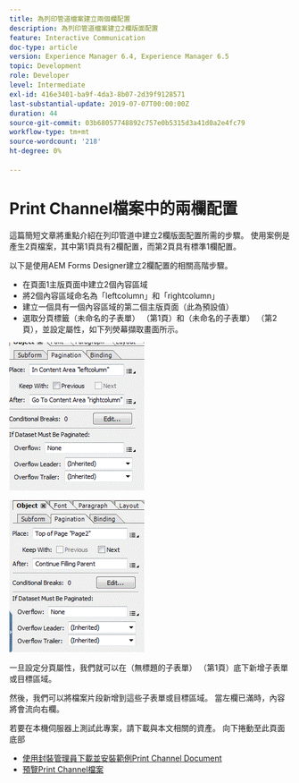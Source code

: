 ```yaml
---
title: 為列印管道檔案建立兩個欄配置
description: 為列印管道檔案建立2欄版面配置
feature: Interactive Communication
doc-type: article
version: Experience Manager 6.4, Experience Manager 6.5
topic: Development
role: Developer
level: Intermediate
exl-id: 416e3401-ba9f-4da3-8b07-2d39f9128571
last-substantial-update: 2019-07-07T00:00:00Z
duration: 44
source-git-commit: 03b68057748892c757e0b5315d3a41d0a2e4fc79
workflow-type: tm+mt
source-wordcount: '218'
ht-degree: 0%

---
```


# Print Channel檔案中的兩欄配置

這篇簡短文章將重點介紹在列印管道中建立2欄版面配置所需的步驟。 使用案例是產生2頁檔案，其中第1頁具有2欄配置，而第2頁具有標準1欄配置。

以下是使用AEM Forms Designer建立2欄配置的相關高階步驟。

* 在頁面1主版頁面中建立2個內容區域
* 將2個內容區域命名為「leftcolumn」和「rightcolumn」
* 建立一個具有一個內容區域的第二個主版頁面（此為預設值）
* 選取分頁標籤（未命名的子表單） （第1頁）和（未命名的子表單） （第2頁），並設定屬性，如下列熒幕擷取畫面所示。

![page1](assets/untitledsubform_paginationproperties.gif)

![page2](assets/untitled_subformpage2.gif)

一旦設定分頁屬性，我們就可以在（無標題的子表單） （第1頁）底下新增子表單或目標區域。

然後，我們可以將檔案片段新增到這些子表單或目標區域。 當左欄已滿時，內容將會流向右欄。

若要在本機伺服器上測試此專案，請下載與本文相關的資產。 向下捲動至此頁面底部

* [使用封裝管理員下載並安裝範例Print Channel Document](assets/print-channel-with-two-column-layout.zip)
* [預覽Print Channel檔案](http://localhost:4502/content/dam/formsanddocuments/2columnlayout/jcr:content?channel=print&amp;mode=preview&amp;dataRef=service%3A%2F%2FFnDTestData&amp;wcmmode=disabled)
